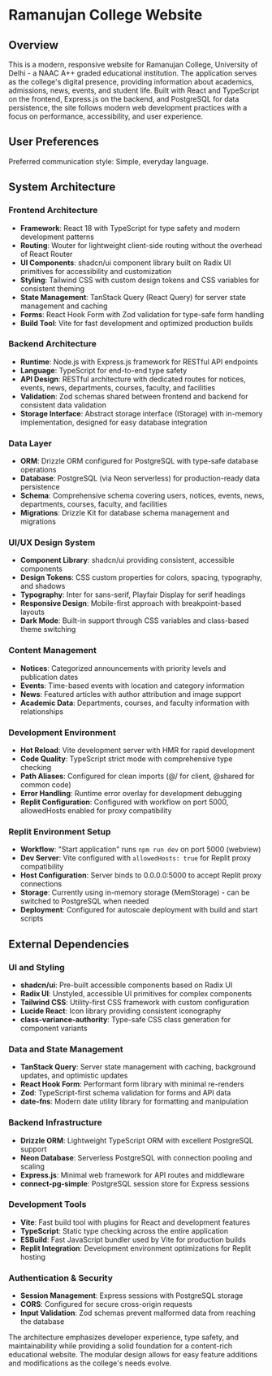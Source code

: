 # Ramanujan College Website

## Overview

This is a modern, responsive website for Ramanujan College, University of Delhi - a NAAC A++ graded educational institution. The application serves as the college's digital presence, providing information about academics, admissions, news, events, and student life. Built with React and TypeScript on the frontend, Express.js on the backend, and PostgreSQL for data persistence, the site follows modern web development practices with a focus on performance, accessibility, and user experience.

## User Preferences

Preferred communication style: Simple, everyday language.

## System Architecture

### Frontend Architecture
- **Framework**: React 18 with TypeScript for type safety and modern development patterns
- **Routing**: Wouter for lightweight client-side routing without the overhead of React Router
- **UI Components**: shadcn/ui component library built on Radix UI primitives for accessibility and customization
- **Styling**: Tailwind CSS with custom design tokens and CSS variables for consistent theming
- **State Management**: TanStack Query (React Query) for server state management and caching
- **Forms**: React Hook Form with Zod validation for type-safe form handling
- **Build Tool**: Vite for fast development and optimized production builds

### Backend Architecture
- **Runtime**: Node.js with Express.js framework for RESTful API endpoints
- **Language**: TypeScript for end-to-end type safety
- **API Design**: RESTful architecture with dedicated routes for notices, events, news, departments, courses, faculty, and facilities
- **Validation**: Zod schemas shared between frontend and backend for consistent data validation
- **Storage Interface**: Abstract storage interface (IStorage) with in-memory implementation, designed for easy database integration

### Data Layer
- **ORM**: Drizzle ORM configured for PostgreSQL with type-safe database operations
- **Database**: PostgreSQL (via Neon serverless) for production-ready data persistence
- **Schema**: Comprehensive schema covering users, notices, events, news, departments, courses, faculty, and facilities
- **Migrations**: Drizzle Kit for database schema management and migrations

### UI/UX Design System
- **Component Library**: shadcn/ui providing consistent, accessible components
- **Design Tokens**: CSS custom properties for colors, spacing, typography, and shadows
- **Typography**: Inter for sans-serif, Playfair Display for serif headings
- **Responsive Design**: Mobile-first approach with breakpoint-based layouts
- **Dark Mode**: Built-in support through CSS variables and class-based theme switching

### Content Management
- **Notices**: Categorized announcements with priority levels and publication dates
- **Events**: Time-based events with location and category information
- **News**: Featured articles with author attribution and image support
- **Academic Data**: Departments, courses, and faculty information with relationships

### Development Environment
- **Hot Reload**: Vite development server with HMR for rapid development
- **Code Quality**: TypeScript strict mode with comprehensive type checking
- **Path Aliases**: Configured for clean imports (@/ for client, @shared for common code)
- **Error Handling**: Runtime error overlay for development debugging
- **Replit Configuration**: Configured with workflow on port 5000, allowedHosts enabled for proxy compatibility

### Replit Environment Setup
- **Workflow**: "Start application" runs `npm run dev` on port 5000 (webview)
- **Dev Server**: Vite configured with `allowedHosts: true` for Replit proxy compatibility
- **Host Configuration**: Server binds to 0.0.0.0:5000 to accept Replit proxy connections
- **Storage**: Currently using in-memory storage (MemStorage) - can be switched to PostgreSQL when needed
- **Deployment**: Configured for autoscale deployment with build and start scripts

## External Dependencies

### UI and Styling
- **shadcn/ui**: Pre-built accessible components based on Radix UI
- **Radix UI**: Unstyled, accessible UI primitives for complex components
- **Tailwind CSS**: Utility-first CSS framework with custom configuration
- **Lucide React**: Icon library providing consistent iconography
- **class-variance-authority**: Type-safe CSS class generation for component variants

### Data and State Management
- **TanStack Query**: Server state management with caching, background updates, and optimistic updates
- **React Hook Form**: Performant form library with minimal re-renders
- **Zod**: TypeScript-first schema validation for forms and API data
- **date-fns**: Modern date utility library for formatting and manipulation

### Backend Infrastructure
- **Drizzle ORM**: Lightweight TypeScript ORM with excellent PostgreSQL support
- **Neon Database**: Serverless PostgreSQL with connection pooling and scaling
- **Express.js**: Minimal web framework for API routes and middleware
- **connect-pg-simple**: PostgreSQL session store for Express sessions

### Development Tools
- **Vite**: Fast build tool with plugins for React and development features
- **TypeScript**: Static type checking across the entire application
- **ESBuild**: Fast JavaScript bundler used by Vite for production builds
- **Replit Integration**: Development environment optimizations for Replit hosting

### Authentication & Security
- **Session Management**: Express sessions with PostgreSQL storage
- **CORS**: Configured for secure cross-origin requests
- **Input Validation**: Zod schemas prevent malformed data from reaching the database

The architecture emphasizes developer experience, type safety, and maintainability while providing a solid foundation for a content-rich educational website. The modular design allows for easy feature additions and modifications as the college's needs evolve.